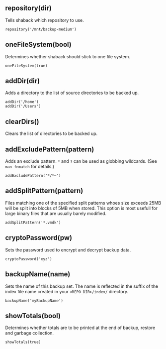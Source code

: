 repository(dir)
-------------------------

Tells shaback which repository to use.

    repository('/mnt/backup-medium')

oneFileSystem(bool)
-------------------------

Determines whether shaback should stick to one file system.

    oneFileSystem(true)

addDir(dir)
-------------------------

Adds a directory to the list of source directories to be backed up.

    addDir('/home')
    addDir('/Users')

clearDirs()
-------------------------

Clears the list of directories to be backed up.

addExcludePattern(pattern)
-------------------------

Adds an exclude pattern. `*` and `?` can be used as globbing wildcards. (See `man fnmatch` for details.)

    addExcludePattern('*/*~')

addSplitPattern(pattern)
-------------------------

Files matching one of the specified split patterns whoes size exceeds 25MB will be split into blocks of 5MB when stored.
This option is most usefull for large binary files that are usually barely modified. 

    addSplitPattern('*.vmdk')

cryptoPassword(pw)
-------------------------

Sets the password used to encrypt and decrypt backup data.

    cryptoPassword('xyz')

backupName(name)
-------------------------

Sets the name of this backup set. The name is reflected in the suffix of the index file name created in your `<REPO_DIR>/index/` directory.

    backupName('myBackupName')

showTotals(bool)
-------------------------

Determines whether totals are to be printed at the end of backup, restore and garbage collection.

    showTotals(true)
